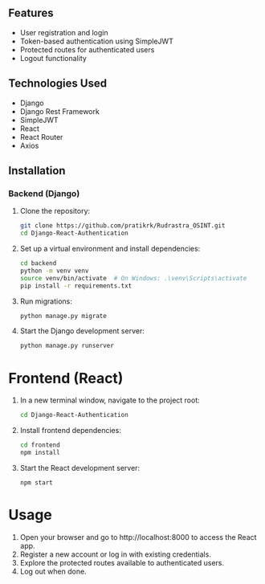 ## Features

- User registration and login
- Token-based authentication using SimpleJWT
- Protected routes for authenticated users
- Logout functionality

## Technologies Used

- Django
- Django Rest Framework
- SimpleJWT
- React
- React Router
- Axios

## Installation

### Backend (Django)

1. Clone the repository:

   ```bash
   git clone https://github.com/pratikrk/Rudrastra_OSINT.git
   cd Django-React-Authentication
   ```

2. Set up a virtual environment and install dependencies:
   ```bash
   cd backend
   python -m venv venv
   source venv/bin/activate  # On Windows: .\venv\Scripts\activate
   pip install -r requirements.txt
   ```
3. Run migrations:

   ```bash
   python manage.py migrate
   ```

4. Start the Django development server:
   ```bash
   python manage.py runserver
   ```

# Frontend (React)

1. In a new terminal window, navigate to the project root:

   ```bash
   cd Django-React-Authentication
   ```

2. Install frontend dependencies:

   ```bash
   cd frontend
   npm install
   ```

3. Start the React development server:
   ```bash
   npm start
   ```

# Usage

1. Open your browser and go to http://localhost:8000 to access the React app.
2. Register a new account or log in with existing credentials.
3. Explore the protected routes available to authenticated users.
4. Log out when done.

